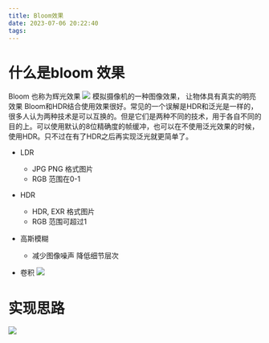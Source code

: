 ```yaml
---
title: Bloom效果
date: 2023-07-06 20:22:40
tags:
---
```

# 什么是bloom 效果
Bloom 也称为辉光效果
![](https://strainbow.oss-cn-hangzhou.aliyuncs.com/20230708175631.png)
模拟摄像机的一种图像效果， 让物体具有真实的明亮效果
Bloom和HDR结合使用效果很好。常见的一个误解是HDR和泛光是一样的，很多人认为两种技术是可以互换的。但是它们是两种不同的技术，用于各自不同的目的上。可以使用默认的8位精确度的帧缓冲，也可以在不使用泛光效果的时候，使用HDR。只不过在有了HDR之后再实现泛光就更简单了。

- LDR
    - JPG PNG 格式图片
    - RGB 范围在0-1
- HDR
    - HDR, EXR 格式图片
    - RGB 范围可超过1

- 高斯模糊
    - 减少图像噪声 降低细节层次

- 卷积
![](https://strainbow.oss-cn-hangzhou.aliyuncs.com/20230708175855.png)


# 实现思路
![](https://strainbow.oss-cn-hangzhou.aliyuncs.com/20230708175843.png)
